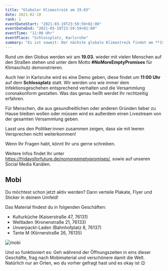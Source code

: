 ```yaml
---
title: "Globaler Klimastreik am 19.03"
date: 2021-02-10
rank: 1
eventDateStart: "2021-03-19T23:59:59+02:00"
eventDateEnd: "2021-03-19T23:59:59+02:00"
eventTime: "11:00 Uhr"
eventPlace: "Schlossplatz, Karlsruhe"
summary: "Es ist soweit: Der nächste globale Klimastreik findet am **19.03.** statt! Markiert euch das Datum dick im Kalender und seid gespannt, was an dem Tag so passieren wird."
---
```

Rund um den Globus werden wir am **19.03.** wieder mit vielen Menschen auf den Straßen stehen und unter dem Motto **#NoMoreEmptyPromises** für Klimaschutz demonstrieren.

Auch hier in Karlsruhe wird es eine Demo geben, diese findet um **11:00 Uhr** auf dem **Schlossplatz** statt. Wir werden uns wie immer dem Infektionsgeschehen entsprechend verhalten und die Versammlung coronakonform gestalten. Was das genau heißt werdet Ihr rechtzeitig erfahren.

Für Menschen, die aus gesundheitlichen oder anderen Gründen lieber zu Hause bleiben wollen oder müssen wird es außerdem einen Livestream von der gesamten Versammlung geben.

Lasst uns den Politiker:innen zusammen zeigen, dass sie mit leeren Versprechen nicht weiterkommen!

Wenn Ihr Fragen habt, könnt Ihr uns gerne schreiben.

Weitere Infos findet Ihr unter https://fridaysforfuture.de/nomoreemptypromises/, sowie auf unseren Social Media Kanälen.


## Mobi
Du möchtest schon jetzt aktiv werden? Dann verteile Plakate, Flyer und Sticker in deinem Umfeld!

Das Material findest du in folgenden Geschäften:

* Kulturküche (Kaiserstraße 47, 76131)
* Weltladen (Kronenstraße 21, 76133)
* Unverpackt-Laden (Bahnhofplatz 8, 76137)
* Tante M (Körnerstraße 26, 76135)

![mobi](/img/Mobistationen-18-03-21.png)

Und so funktioniert es: Geh während der Öffnungszeiten in eins dieser Geschäfte, frag nach Mobimaterial und verschönere damit die Welt. Natürlich nur an Orten, wo du vorher gefragt hast und es okay ist 😉
